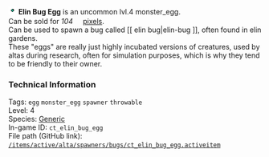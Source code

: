 ![ ](https://raw.githubusercontent.com/Ceterai/Enternia/main/items/active/alta/spawners/bugs/ct_elin_bug_egg.png) **Elin Bug Egg** is an uncommon lvl.4 monster_egg.  
Can be sold for *104* <img src="https://starbounder.org/mediawiki/images/2/21/Pixel.png" width="12" height="16"/> [pixels](https://starbounder.org/Pixel).  
Can be used to spawn a bug called [[ elin bug|elin-bug ]], often found in elin gardens.  
These "eggs" are really just highly incubated versions of creatures, used by altas during research, often for simulation purposes, which is why they tend to be friendly to their owner.

### Technical Information

Tags: `egg` `monster_egg` `spawner` `throwable`  
Level: 4  
Species: [Generic](https://starbounder.org/Perfectly_Generic_Item)  
In-game ID: `ct_elin_bug_egg`  
File path (GitHub link): [`/items/active/alta/spawners/bugs/ct_elin_bug_egg.activeitem`](https://github.com/Ceterai/Enternia/blob/main/items/active/alta/spawners/bugs/ct_elin_bug_egg.activeitem)
